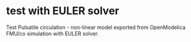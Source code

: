 # test with EULER solver

Test Pulsatile circulation - non-linear model exported from OpenModelica FMU/co simulation with EULER solver.


<bdl-fmi id="idfmi" mode="continuous" src="PulsatileCirculationEuler.js" fminame="PulsatileCirculation" fmifunctionprefixname="Physiolibrary_Hydraulic_Examples_Fernandez2013_PulsatileCirculation" tolerance="0.000001" starttime="0" stoptime="0" fstepsize="0.001" fpslimit="60" guid="{7aacfc01-0b1e-47a3-869a-4d81c711caaf}" valuereferences="0,43,37" valuelabels="aorta.volume,aorta.q_in.pressure,aorta.q_in.q" inputs="id1,144,1,60,f" inputlabels="heartRate.k" debug="1"></bdl-fmi>

<bdl-chartjs-time width="600" height="200" fromid="idfmi" labels="aorta volume" initialdata="" refindex="0" refvalues="1"></bdl-chartjs-time>
<bdl-chartjs-time width="600" height="200" fromid="idfmi" labels="aorta pressure" initialdata="" refindex="1" refvalues="1"></bdl-chartjs-time>
<bdl-chartjs-time width="600" height="200" fromid="idfmi" labels="aorta q" initialdata="" refindex="2" refvalues="1"></bdl-chartjs-time>

<bdl-range id="id1" title="heart rate" min="10" max="180" default="60" step="1"></bdl-range>
